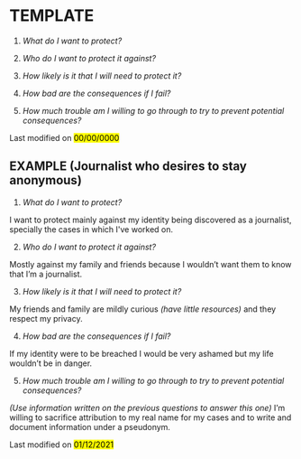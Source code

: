 # **TEMPLATE**

1. *What do I want to
   protect?*

2. *Who do I want to
   protect it against?*

3. *How likely is it
   that I will need to protect it?*

4. *How bad are the
   consequences if I fail?*

5. *How much trouble
   am I willing to go through to try to prevent potential consequences?*

Last modified on <mark>00/00/0000</mark>

## **EXAMPLE (Journalist who desires to stay anonymous)**

1. *What do I want to
   protect?*

I want to protect
mainly against my identity being discovered as a journalist,
specially the cases in which I've worked on.

2. *Who do I want to
   protect it against?*

Mostly against my
family and friends because I wouldn’t want them to know that I’m
a journalist.

3. *How likely is it
   that I will need to protect it?*

My friends and
family are mildly curious *(have little resources)* and
they respect my privacy.

4. *How bad are the
   consequences if I fail?*

If
my identity were to be breached I would be very ashamed but my life
wouldn’t be in danger.

5. *How much trouble
   am I willing to go through to try to prevent potential consequences?*

*(Use information
written on the previous questions to answer this one)* I’m
willing to sacrifice attribution to
my real name for my cases and
to write and document information under a pseudonym.

Last modified on <mark>01/12/2021</mark>
